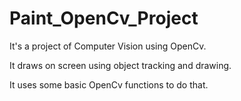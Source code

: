 # Paint_OpenCv_Project

It's a project of Computer Vision using OpenCv.

It draws on screen using object tracking and drawing.

It uses some basic OpenCv functions to do that.
